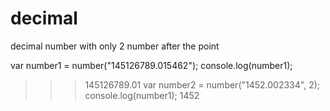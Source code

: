 # decimal
decimal number with only 2 number after the point

var number1 = number("145126789.015462");
console.log(number1);
>>> 145126789.01
var number2 = number("1452.002334", 2);
console.log(number1);
>>> 1452
